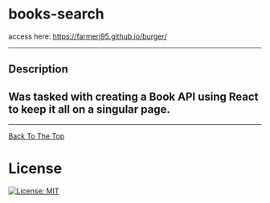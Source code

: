 # books-search


access here: https://farmerj95.github.io/burger/

---
## Description

Was tasked with creating a Book API using React to keep it all on a singular page.
---

  ---
  
  
[Back To The Top](#)

# License
[![License: MIT](https://img.shields.io/badge/License-MIT-yellow.svg)](https://opensource.org/licenses/MIT)
